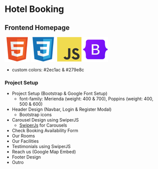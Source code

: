 # Hotel Booking

## Frontend Homepage

![HTML5](src/assets/icons/html5.svg) ![CSS3](src/assets/icons/css3.svg) ![javascript](src/assets/icons/javascript.svg) ![Bootstrap](src/assets/icons/bootstrap.svg)

- custom colors: #2ec1ac & #279e8c


### Project Setup

* Project Setup (Bootstrap & Google Font Setup)
  - font-family: Merienda (weight: 400 & 700), Poppins (weight: 400, 500 & 600)
* Header Design (Navbar, Login & Register Modal)
  - Bootstrap icons
* Carousel Design using SwiperJS
  - [SwiperJs](https://swiperjs.com/) for Carousels
* Check Booking Availability Form
* Our Rooms
* Our Facilities
* Testimonials using SwiperJS
* Reach us (Google Map Embed)
* Footer Design
* Outro
